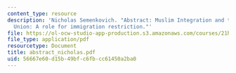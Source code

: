 ```yaml
---
content_type: resource
description: 'Nicholas Semenkovich. "Abstract: Muslim Integration and the European
  Union: A role for immigration restriction."'
file: https://ol-ocw-studio-app-production.s3.amazonaws.com/courses/21h-221-the-places-of-migration-in-united-states-history-fall-2006/56667e60d15b49bfc6fbcc61450a2ba0_abstract_nicholas.pdf
file_type: application/pdf
resourcetype: Document
title: abstract_nicholas.pdf
uid: 56667e60-d15b-49bf-c6fb-cc61450a2ba0
---
```

